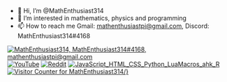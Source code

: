 - 👋 Hi, I’m @MathEnthusiast314
- 👀 I’m interested in mathematics, physics and programming
- 📫 How to reach me 
        Gmail: mathenthusiastpi@gmail.com, Discord: MathEnthusiast314#4168
        
[![MathEnthusiast314, MathEnthusiast314#4168, mathenthusiastpi@gmail.com](https://pimp-my-readme.webapp.io/pimp-my-readme/wavy-banner?subtitle=MathEnthusiast314%234168%2C%20mathenthusiastpi%40gmail.com&title=MathEnthusiast314)](https://pimp-my-readme.webapp.io)
[![YouTube](https://pimp-my-readme.webapp.io/pimp-my-readme/social-media?social=YouTube)](https://www.youtube.com/channel/UCQAanPkYWvW4iFsElyXba2A)
[![Reddit](https://pimp-my-readme.webapp.io/pimp-my-readme/social-media?social=Reddit)](https://www.reddit.com/user/MathEnthusiast314)
[![JavaScript_HTML_CSS_Python_LuaMacros_ahk_R](https://pimp-my-readme.webapp.io/pimp-my-readme/technology?technology=JavaScript_HTML_CSS_Python_LuaMacros_ahk_R)](https://pimp-my-readme.webapp.io)
[![Visitor Counter for MathEnthusiast314/](https://pimp-my-readme.webapp.io/pimp-my-readme/visitor-counter?page=MathEnthusiast314%2F)}](https://pimp-my-readme.webapp.io)

<!---
MathEnthusiast314/MathEnthusiast314 is a ✨ special ✨ repository because its `README.md` (this file) appears on your GitHub profile.
You can click the Preview link to take a look at your changes.
--->
